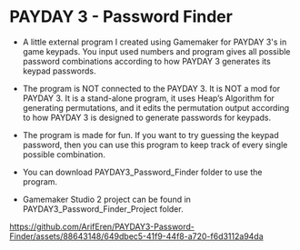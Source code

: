 # PAYDAY 3 - Password Finder
* A little external program I created using Gamemaker for PAYDAY 3's in game keypads. You input used numbers and program gives all possible password combinations according to how PAYDAY 3 generates its keypad passwords.

* The program is NOT connected to the PAYDAY 3. It is NOT a mod for PAYDAY 3. It is a stand-alone program, it uses Heap’s Algorithm for generating permutations, and it edits the permutation output according to how PAYDAY 3 is designed to generate passwords for keypads.

* The program is made for fun. If you want to try guessing the keypad password, then you can use this program to keep track of every single possible combination.

* You can download PAYDAY3_Password_Finder folder to use the program.
* Gamemaker Studio 2 project can be found in PAYDAY3_Password_Finder_Project folder.

https://github.com/ArifEren/PAYDAY3-Password-Finder/assets/88643148/649dbec5-41f9-44f8-a720-f6d3112a94da
